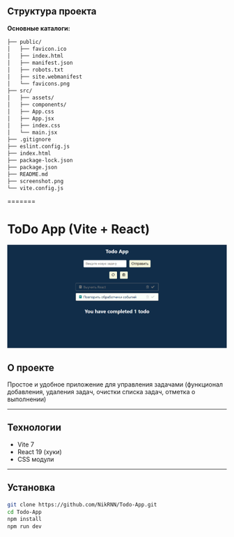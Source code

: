 ## Структура проекта

**Основные каталоги:**

```
├── public/
│   ├── favicon.ico
│   ├── index.html
│   ├── manifest.json
│   ├── robots.txt
│   ├── site.webmanifest
│   └── favicons.png
├── src/
│   ├── assets/
│   ├── components/
│   ├── App.css
│   ├── App.jsx
│   ├── index.css
│   └── main.jsx
├── .gitignore
├── eslint.config.js
├── index.html
├── package-lock.json
├── package.json
├── README.md
├── screenshot.png
└── vite.config.js
```

=======

# ToDo App (Vite + React)

![Интерфейс приложения](./screenshot.png)

## О проекте

Простое и удобное приложение для управления задачами (функционал добавления, удаления задач, очистки списка задач, отметка о выполнении)

---

## Технологии

- Vite 7
- React 19 (хуки)
- CSS модули

---

## Установка

```bash
git clone https://github.com/NikRNN/Todo-App.git
cd Todo-App
npm install
npm run dev
```
